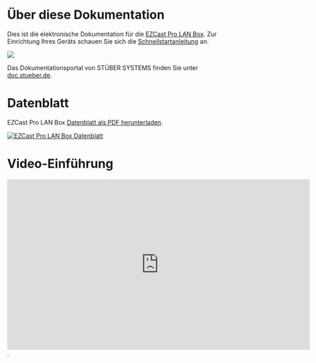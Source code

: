 # Über diese Dokumentation

Dies ist die elektronische Dokumentation für die [EZCast Pro LAN Box](https://www.ezcastpro.de). Zur Einrichtung Ihres Geräts schauen Sie sich die [Schnellstartanleitung](quickstart.md) an.

![](/images/EZCastPro_LAN_small.png)

Das Dokumentationsportal von STÜBER SYSTEMS finden Sie unter [doc.stueber.de](https://doc.stueber.de).

# Datenblatt

EZCast Pro LAN Box [Datenblatt als PDF herunterladen](https://download.stueber.de/doc/de/ezcastpro/ezcastpro-lanbox.brochure.de.pdf).

<a href="https://download.stueber.de/doc/de/ezcastpro/ezcastpro-lanbox.brochure.de.pdf" align="left" target="_blank"><img src="/images/EZCastProLANBox.Datenblatt.de_Page1.jpg" alt="EZCast Pro LAN Box Datenblatt"></a>

# Video-Einführung

<iframe width="700" height="394" src="https://www.youtube.com/embed/JxhczPxaOPE" frameborder="0" allow="accelerometer; autoplay; encrypted-media; gyroscope; picture-in-picture" allowfullscreen></iframe>.